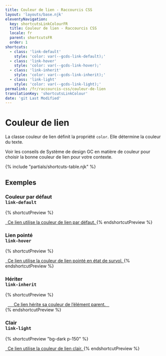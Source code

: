 ```yaml
---
title: Couleur de lien - Raccourcis CSS
layout: 'layouts/base.njk'
eleventyNavigation:
  key: shortcutsLinkColourFR
  title: Couleur de lien - Raccourcis CSS
  locale: fr
  parent: shortcutsFR
  order: 1
shortcuts:
  - class: 'link-default'
    style: 'color: var(--gcds-link-default);'
  - class: 'link-hover'
    style: 'color: var(--gcds-link-hover);'
  - class: 'link-inherit'
    style: 'color: var(--gcds-link-inherit);'
  - class: 'link-light'
    style: 'color: var(--gcds-link-light);'
permalink: /fr/raccourcis-css/couleur-de-lien
translationKey: 'shortcutsLinkColour'
date: 'git Last Modified'
---
```


# Couleur de lien

La classe couleur de lien définit la propriété `color`. Elle détermine la couleur du texte.

<gcds-notice type="warning" notice-title-tag="h2" notice-title="Utiliser avec prudence">
  <gcds-text><gcds-link href="{{ links.colourLink }}">Voir les conseils de Système de design GC en matière de couleur</gcds-link> pour choisir la bonne couleur de lien pour votre contexte.</gcds-text>
</gcds-notice>

{% include "partials/shortcuts-table.njk" %}

## Exemples

### Couleur par défaut<br/>`link-default`

{% shortcutPreview %}

<a href="#" class="link-default">
  Ce lien utilise la couleur de lien par défaut.
</a>
{% endshortcutPreview %}

### Lien pointé<br/>`link-hover`

{% shortcutPreview %}

<a href="#" class="link-hover">
  Ce lien utilise la couleur de lien pointé en état de survol.
</a>
{% endshortcutPreview %}

### Hériter<br/>`link-inherit`

{% shortcutPreview %}

<div style="color: var(--gcds-color-red-700);">
  <a href="#" class="link-inherit">
    Ce lien hérite sa couleur de l’élément parent.
  </a>
</div>
{% endshortcutPreview %}

### Clair<br/>`link-light`

{% shortcutPreview "bg-dark p-150" %}

<a href="#" class="link-light">
  Ce lien utilise la couleur de lien clair.
</a>
{% endshortcutPreview %}
